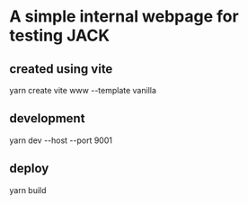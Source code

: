 # A simple internal webpage for testing JACK

## created using vite
yarn create vite www --template vanilla

## development
yarn dev --host --port 9001

## deploy
yarn build
